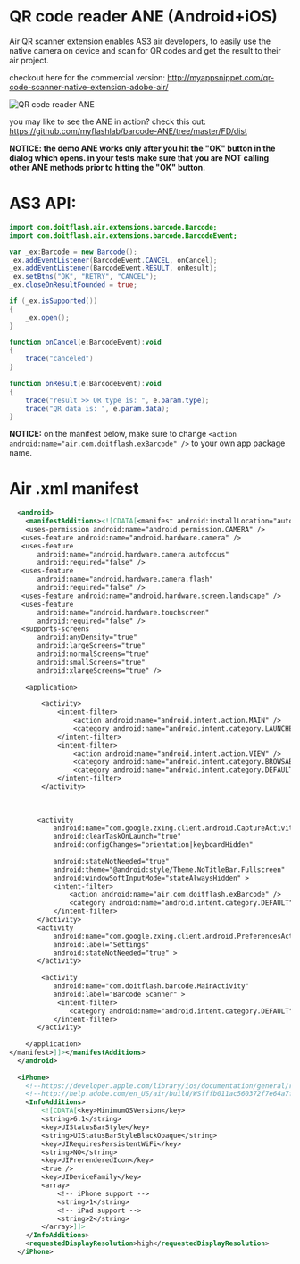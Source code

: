# QR code reader ANE (Android+iOS)
Air QR scanner extension enables AS3 air developers, to easily use the native camera on device and scan for QR codes and get the result to their air project.

checkout here for the commercial version: http://myappsnippet.com/qr-code-scanner-native-extension-adobe-air/

![QR code reader ANE](http://myappsnippet.com/wp-content/uploads/2015/01/adobe-air-extension_qrcode-reader.jpg)

you may like to see the ANE in action? check this out: https://github.com/myflashlab/barcode-ANE/tree/master/FD/dist

**NOTICE: the demo ANE works only after you hit the "OK" button in the dialog which opens. in your tests make sure that you are NOT calling other ANE methods prior to hitting the "OK" button.**

# AS3 API:
```actionscript
import com.doitflash.air.extensions.barcode.Barcode;
import com.doitflash.air.extensions.barcode.BarcodeEvent;

var _ex:Barcode = new Barcode();
_ex.addEventListener(BarcodeEvent.CANCEL, onCancel);
_ex.addEventListener(BarcodeEvent.RESULT, onResult);
_ex.setBtns("OK", "RETRY", "CANCEL");
_ex.closeOnResultFounded = true;

if (_ex.isSupported())
{
    _ex.open();
}

function onCancel(e:BarcodeEvent):void
{
    trace("canceled")
}
     
function onResult(e:BarcodeEvent):void
{
    trace("result >> QR type is: ", e.param.type);
    trace("QR data is: ", e.param.data);
}
```
**NOTICE:** on the manifest below, make sure to change ```<action android:name="air.com.doitflash.exBarcode" />``` to your own app package name.

# Air .xml manifest
```xml
  <android>
    <manifestAdditions><![CDATA[<manifest android:installLocation="auto">
    <uses-permission android:name="android.permission.CAMERA" />
   <uses-feature android:name="android.hardware.camera" />
   <uses-feature
       android:name="android.hardware.camera.autofocus"
       android:required="false" />
   <uses-feature
       android:name="android.hardware.camera.flash"
       android:required="false" />
   <uses-feature android:name="android.hardware.screen.landscape" />
   <uses-feature
       android:name="android.hardware.touchscreen"
       android:required="false" />
   <supports-screens
       android:anyDensity="true"
       android:largeScreens="true"
       android:normalScreens="true"
       android:smallScreens="true"
       android:xlargeScreens="true" />
       
    <application>
   
        <activity>
            <intent-filter>
                <action android:name="android.intent.action.MAIN" />
                <category android:name="android.intent.category.LAUNCHER" />
            </intent-filter>
            <intent-filter>
                <action android:name="android.intent.action.VIEW" />
                <category android:name="android.intent.category.BROWSABLE" />
                <category android:name="android.intent.category.DEFAULT" />
            </intent-filter>
        </activity>
       
       
           
       <activity
           android:name="com.google.zxing.client.android.CaptureActivity"
           android:clearTaskOnLaunch="true"
           android:configChanges="orientation|keyboardHidden"
           
           android:stateNotNeeded="true"
           android:theme="@android:style/Theme.NoTitleBar.Fullscreen"
           android:windowSoftInputMode="stateAlwaysHidden" >
           <intent-filter>
               <action android:name="air.com.doitflash.exBarcode" />
               <category android:name="android.intent.category.DEFAULT" />
           </intent-filter>
       </activity>
       <activity
           android:name="com.google.zxing.client.android.PreferencesActivity"
           android:label="Settings"
           android:stateNotNeeded="true" >
       </activity>
       
        <activity
           android:name="com.doitflash.barcode.MainActivity"
           android:label="Barcode Scanner" >
            <intent-filter>
               <category android:name="android.intent.category.DEFAULT" />
           </intent-filter>
       </activity>
   
    </application>
</manifest>]]></manifestAdditions>
  </android>
 
  <iPhone>
    <!--https://developer.apple.com/library/ios/documentation/general/reference/infoplistkeyreference/Articles/iPhoneOSKeys.html-->
    <!--http://help.adobe.com/en_US/air/build/WSfffb011ac560372f7e64a7f12cd2dd1867-8000.html-->
    <InfoAdditions>
        <![CDATA[<key>MinimumOSVersion</key>
        <string>6.1</string>
        <key>UIStatusBarStyle</key>
        <string>UIStatusBarStyleBlackOpaque</string>
        <key>UIRequiresPersistentWiFi</key>
        <string>NO</string>
        <key>UIPrerenderedIcon</key>
        <true />
        <key>UIDeviceFamily</key>
        <array>
            <!-- iPhone support -->
            <string>1</string>
            <!-- iPad support -->
            <string>2</string>
        </array>]]>
    </InfoAdditions>
    <requestedDisplayResolution>high</requestedDisplayResolution>
  </iPhone>
```